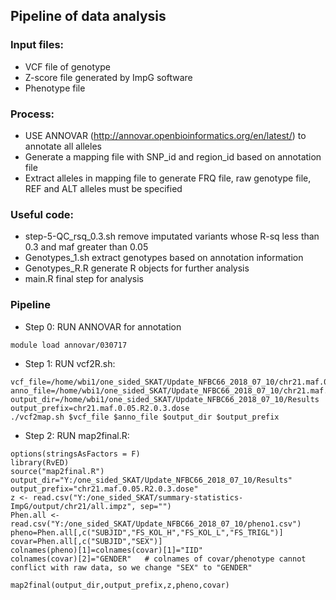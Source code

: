 
## Pipeline of data analysis

### Input files: 
- VCF file of genotype
- Z-score file generated by ImpG software
- Phenotype file

### Process:
- USE ANNOVAR (http://annovar.openbioinformatics.org/en/latest/) to annotate all alleles
- Generate a mapping file with SNP_id and region_id based on annotation file
- Extract alleles in mapping file to generate FRQ file, raw genotype file, REF and ALT alleles must be specified

### Useful code:
- step-5-QC_rsq_0.3.sh remove imputated variants whose R-sq less than 0.3 and maf greater than 0.05
- Genotypes_1.sh extract genotypes based on annotation information
- Genotypes_R.R generate R objects for further analysis
- main.R final step for analysis


### Pipeline 
- Step 0: RUN ANNOVAR for annotation
```
module load annovar/030717

```

- Step 1: RUN vcf2R.sh:
```
vcf_file=/home/wbi1/one_sided_SKAT/Update_NFBC66_2018_07_10/chr21.maf.0.05.R2.0.3.dose.vcf
anno_file=/home/wbi1/one_sided_SKAT/Update_NFBC66_2018_07_10/chr21.maf.0.05.R2.0.3.dose.anno.hg19_multianno.txt
output_dir=/home/wbi1/one_sided_SKAT/Update_NFBC66_2018_07_10/Results
output_prefix=chr21.maf.0.05.R2.0.3.dose
./vcf2map.sh $vcf_file $anno_file $output_dir $output_prefix
```
- Step 2: RUN map2final.R:
```
options(stringsAsFactors = F)
library(RvED)
source("map2final.R")
output_dir="Y:/one_sided_SKAT/Update_NFBC66_2018_07_10/Results"
output_prefix="chr21.maf.0.05.R2.0.3.dose"
z <- read.csv("Y:/one_sided_SKAT/summary-statistics-ImpG/output/chr21/all.impz", sep="")
Phen.all <- read.csv("Y:/one_sided_SKAT/Update_NFBC66_2018_07_10/pheno1.csv")
pheno=Phen.all[,c("SUBJID","FS_KOL_H","FS_KOL_L","FS_TRIGL")]
covar=Phen.all[,c("SUBJID","SEX")]
colnames(pheno)[1]=colnames(covar)[1]="IID"
colnames(covar)[2]="GENDER"   # colnames of covar/phenotype cannot conflict with raw data, so we change "SEX" to "GENDER"

map2final(output_dir,output_prefix,z,pheno,covar)
```
